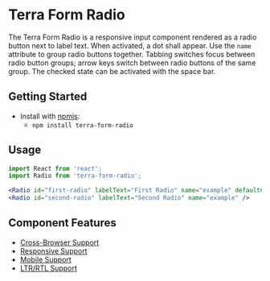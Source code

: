 # Terra Form Radio

The Terra Form Radio is a responsive input component rendered as a radio button next to label text. When activated, a dot shall appear. Use the `name` attribute to group radio buttons together. Tabbing switches focus between radio button groups; arrow keys switch between radio buttons of the same group. The checked state can be activated with the space bar.

## Getting Started

- Install with [npmjs](https://www.npmjs.com):
  - `npm install terra-form-radio`

## Usage

```jsx
import React from 'react';
import Radio from 'terra-form-radio';

<Radio id="first-radio" labelText="First Radio" name="example" defaultChecked />
<Radio id="second-radio" labelText="Second Radio" name="example" />
```

## Component Features

 * [Cross-Browser Support](https://github.com/cerner/terra-ui/blob/master/src/terra-dev-site/contributing/ComponentStandards.e.contributing.md#cross-browser-support)
 * [Responsive Support](https://github.com/cerner/terra-ui/blob/master/src/terra-dev-site/contributing/ComponentStandards.e.contributing.md#responsive-support)
 * [Mobile Support](https://github.com/cerner/terra-ui/blob/master/src/terra-dev-site/contributing/ComponentStandards.e.contributing.md#mobile-support)
 * [LTR/RTL Support](https://github.com/cerner/terra-core/wiki/Component-Features#ltr--rtl-support)
